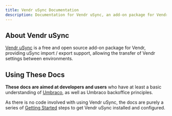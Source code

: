 ```yaml
---
title: Vendr uSync Documentation
description: Documentation for Vendr uSync, an add-on package for Vendr, the eCommerce solution for Umbraco v8+
---
```


## About Vendr uSync

[Vendr uSync](https://vendr.net/add-ons/vendr-usync/) is a free and open source add-on package for Vendr, providing uSync import / export support, allowing the transfer of Vendr settings between environments.

## Using These Docs

**These docs are aimed at developers and users** who have at least a basic understanding of  [Umbraco](https://umbraco.com), as well as Umbraco backoffice principles.

As there is no code involved with using Vendr uSync, the docs are purely a series of [Getting Started](getting-started/) steps to get Vendr uSync installed and configured.
